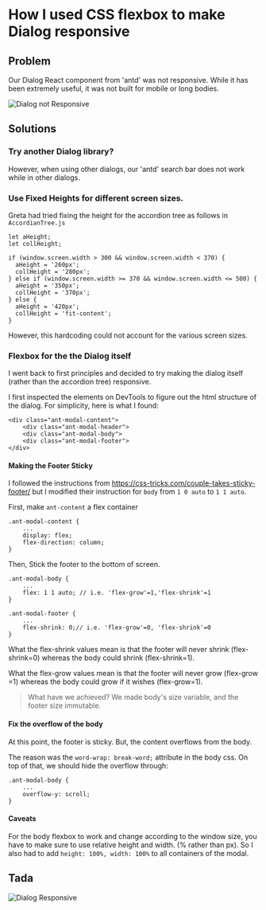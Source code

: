 # How I used CSS flexbox to make Dialog responsive

## Problem

Our Dialog React component from 'antd' was not responsive. While it has been extremely useful, it was not built for mobile or long bodies.

![Dialog not Responsive](https://im4.ezgif.com/tmp/ezgif-4-db7ee76b6193.gif)

## Solutions

### Try another Dialog library?

However, when using other dialogs, our 'antd' search bar does not work while in other dialogs.

### Use Fixed Heights for different screen sizes.

Greta had tried fixing the height for the accordion tree as follows in `AccordianTree.js`

    let aHeight;
    let collHeight;

    if (window.screen.width > 300 && window.screen.width < 370) {
      aHeight = '260px';
      collHeight = '280px';
    } else if (window.screen.width >= 370 && window.screen.width <= 500) {
      aHeight = '350px';
      collHeight = '370px';
    } else {
      aHeight = '420px';
      collHeight = 'fit-content';
    }

However, this hardcoding could not account for the various screen sizes. 

### Flexbox for the the Dialog itself

I went back to first principles and decided to try making the dialog itself (rather than the accordion tree) responsive. 

I first inspected the elements on DevTools to figure out the html structure of the dialog. For simplicity, here is what I found:

    <div class="ant-modal-content">
        <div class="ant-modal-header">
        <div class="ant-modal-body">
        <div class="ant-modal-footer"> 
    </div>

#### Making the Footer Sticky

I followed the instructions from https://css-tricks.com/couple-takes-sticky-footer/ but I modified their instruction for `body` from `1 0 auto` to `1 1 auto`. 

First, make `ant-content` a flex container

    .ant-modal-content {
        ...
        display: flex;
        flex-direction: column;
    }

Then, Stick the footer to the bottom of screen. 

    .ant-modal-body {
        ...
        flex: 1 1 auto; // i.e. 'flex-grow'=1,'flex-shrink'=1
    }

    .ant-modal-footer {
        ...
        flex-shrink: 0;// i.e. 'flex-grow'=0, 'flex-shrink'=0
    }

What the flex-shrink values mean is that the footer will never shrink (flex-shrink=0) whereas the body could shrink (flex-shrink=1).

What the flex-grow values mean is that the footer will never grow (flex-grow =1) whereas the body could grow if it wishes (flex-grow=1).

> What have we achieved? We made body's size variable, and the footer size immutable.  

#### Fix the overflow of the body

At this point, the footer is sticky.
But, the content overflows from the body. 

The reason was the `word-wrap: break-word;` attribute in the body css. On top of that, we should hide the overflow through: 

    .ant-modal-body {
        ...
        overflow-y: scroll;
    }

#### Caveats

For the body flexbox to work and change according to the window size, you have to make sure to use relative height and width. (% rather than px). So I also had to add `height: 100%, width: 100%` to all containers of the modal.

## Tada

![Dialog Responsive](https://im4.ezgif.com/tmp/ezgif-4-2dd43d50763d.gif)




